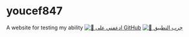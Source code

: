 # youcef847
A website for testing my ability 
[![🌟 ادعمني على GitHub](https://img.shields.io/badge/ادعمني-📂%20Support%20Me-blue)](https://youcef847.github.io/support-me/)
[![🎨 جرب التطبيق](https://img.shields.io/badge/جرب_الآن-🔗%20HuggingFace-orange)](https://huggingface.co/spaces/you0you22/Arabic-AI-text-to-image-generator)
